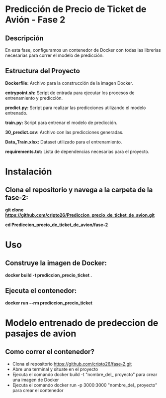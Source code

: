 

 # Predicción de Precio de Ticket de Avión - Fase 2

## Descripción
En esta fase, configuramos un contenedor de Docker con todas las librerías necesarias para correr el modelo de predicción.

## Estructura del Proyecto

**Dockerfile:**  Archivo para la construcción de la imagen Docker.

**entrypoint.sh:**  Script de entrada para ejecutar los procesos de entrenamiento y predicción.

**predict.py:**  Script para realizar las predicciones utilizando el modelo entrenado.

**train.py:**  Script para entrenar el modelo de predicción.

**30_predict.csv:**  Archivo con las predicciones generadas.

**Data_Train.xlsx:**  Dataset utilizado para el entrenamiento.

**requirements.txt:**  Lista de dependencias necesarias para el proyecto.

# Instalación

## Clona el repositorio y navega a la carpeta de la fase-2:

**git clone https://github.com/cripto26/Prediccion_precio_de_ticket_de_avion.git**

**cd Prediccion_precio_de_ticket_de_avion/fase-2**

# Uso

## Construye la imagen de Docker:

**docker build -t prediccion_precio_ticket .**

## Ejecuta el contenedor:

**docker run --rm prediccion_precio_ticket**






























# Modelo entrenado de predeccion de pasajes de avion

## Como correr el contenedor?

- Clona el repositorio https://github.com/cripto26/fase-2.git
- Abre una terminal y situate en el proyecto
- Ejecuta el comando docker build -t "nombre_del_ proyecto" para crear una imagen de Docker
- Ejecuta el comando docker run -p 3000:3000 "nombre_del_ proyecto" para crear el contenedor
